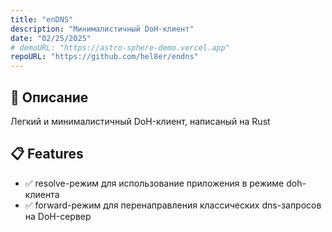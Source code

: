 ```yaml
---
title: "enDNS"
description: "Минималистичный DoH-клиент"
date: "02/25/2025"
# demoURL: "https://astro-sphere-demo.vercel.app"
repoURL: "https://github.com/hel8er/endns"
---
```


<!-- ![Astro Sphere](/astro-sphere.jpg) -->


## 🚀 Описание

Легкий и минималистичный DoH-клиент, написаный на Rust



## 📋 Features

- ✅ resolve-режим для использование приложения в режиме doh-клиента
- ✅ forward-режим для перенаправления классических dns-запросов на DoH-сервер


